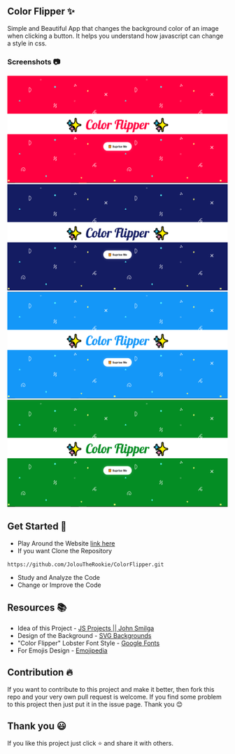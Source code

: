 ## Color Flipper ✨

Simple and Beautiful App that changes the background color of an image when clicking a button. It helps you understand how javascript can change a style in css.

### Screenshots 📷
<img src="screenshots/red.PNG" alt="Red Flipper">
<img src="screenshots/dark.PNG" alt="Dark Flipper">
<img src="screenshots/blue.PNG" alt="Blue Flipper">
<img src="screenshots/green.PNG" alt="Green Flipper">


## Get Started 🦄
* Play Around the Website [link here](https://joloutherookie.github.io/ColorFlipper/)
* If you want Clone the Repository
```
https://github.com/JolouTheRookie/ColorFlipper.git
```
* Study and Analyze the Code
* Change or Improve the Code

## Resources 📚
* Idea of this Project - [JS Projects || John Smilga](https://www.vanillajavascriptprojects.com/)
* Design of the Background - [SVG Backgrounds](https://www.svgbackgrounds.com/)
* "Color Flipper" Lobster Font Style - [Google Fonts](https://fonts.google.com/)
* For Emojis Design - [Emojipedia](https://emojipedia.org/)

## Contribution 🔥
If you want to contribute to this project and make it better, then fork this repo and your very own pull request is welcome. If you find some problem to this project then just put it in the issue page. Thank you 😊

## Thank you 😃
If you like this project just click ⭐ and share it with others.


